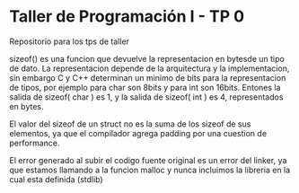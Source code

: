 # Taller de Programación I - TP 0
Repositorio para los tps de taller

sizeof() es una funcion que devuelve la representacion en bytesde un tipo de dato. La representacion depende
de la arquitectura y la implementacion, sin embargo C y C++ determinan un minimo de bits para la representacion de tipos,
por ejemplo para char son 8bits y para int son 16bits.
Entones la salida de sizeof( char ) es 1, y la salida de sizeof( int ) es 4, representados en bytes.

El valor del sizeof de un struct no es la suma de los sizeof de sus elementos, ya que el compilador agrega padding
por una cuestion de performance.

El error generado al subir el codigo fuente original es un error del linker, ya que estamos llamando a la funcion
malloc y nunca incluimos la libreria en la cual esta definida (stdlib)

